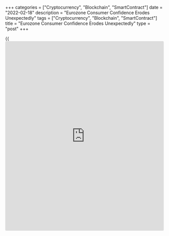 +++
categories = ["Cryptocurrency", "Blockchain", "SmartContract"]
date = "2022-02-18"
description = "Eurozone Consumer Confidence Erodes Unexpectedly"
tags = ["Cryptocurrency", "Blockchain", "SmartContract"]
title = "Eurozone Consumer Confidence Erodes Unexpectedly"
type = "post"
+++

{{<iframe id="large-banner" src="https://www.bounty.group/#slide=24.0" width="100%" height="600" scrolling="no" style="border: 0px solid rgb(216, 221, 230); border-radius: 3px;">}}

Eurozone consumer confidence deteriorated further in February, defying
expectations for a modest improvement, preliminary data from the
European Commission showed Friday.

The flash consumer confidence index fell to -8.8 from -8.5 in January.
Economists had expected a score of -8.0.  
  
The index fell for the fifth month in a row and the latest reading was
the weakest since March 2021, when it was -10.9.

The corresponding indicator for the EU dropped to -10.2 from -10.0 in
the previous month.

The indicator for both regions is now converging to its long-term
average, the commission said.

The survey data was collected from February 1 to 17.

The final figures are set to be released along with the monthly economic
sentiment survey data on February 25.

For comments and feedback [contact](https://www.playgroundfx.com/contact/): editorial@rtt[news](https://www.letsplayfx.com/blog/forex-news-website/).com

[Economic News][1]

 **What parts of the world are seeing the best (and worst) economic
performances lately? Click[here][2] to check out our [Econ Scorecard][2]
and find out! See up-to-the-moment [ranking](https://www.playgroundfx.com/blog/crypto-exchange-ranking/)s for the best and worst
performers in [GDP][3], [unemployment rate][4], [inflation][5] and much
more.**

   1. www.rtt[news](https://www.letsplayfx.com/blog/forex-news-website/).com/Content/EconomicNews.aspx
   2. www.rtt[news](https://www.letsplayfx.com/blog/forex-news-website/).com/economic-scorecard/world-rank/retail-sales/highest-performance.aspx
   3. www.rtt[news](https://www.letsplayfx.com/blog/forex-news-website/).com/economic-scorecard/world-rank/GDP/highest-performance.aspx
   4. www.rtt[news](https://www.letsplayfx.com/blog/forex-news-website/).com/economic-scorecard/world-rank/unemployment-rate/lowest-performance.aspx
   5. www.rtt[news](https://www.letsplayfx.com/blog/forex-news-website/).com/economic-scorecard/world-rank/CPI/highest-performance.aspx